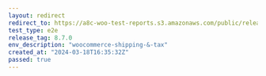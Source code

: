 ```yaml
---
layout: redirect
redirect_to: https://a8c-woo-test-reports.s3.amazonaws.com/public/release/8.7.0/woocommerce-shipping-&-tax/e2e/index.html
test_type: e2e
release_tag: 8.7.0
env_description: "woocommerce-shipping-&-tax"
created_at: "2024-03-18T16:35:32Z"
passed: true
---
```

